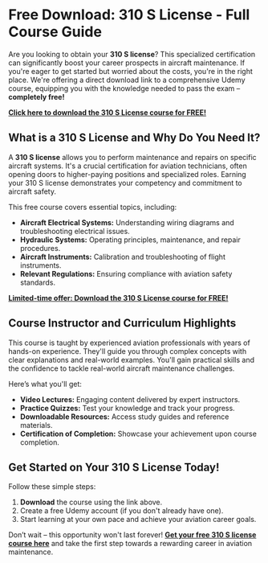 # Free Download: 310 S License - Full Course Guide

Are you looking to obtain your **310 S license**? This specialized certification can significantly boost your career prospects in aircraft maintenance. If you're eager to get started but worried about the costs, you're in the right place. We're offering a direct download link to a comprehensive Udemy course, equipping you with the knowledge needed to pass the exam – **completely free!**

[**Click here to download the 310 S License course for FREE!**](https://udemywork.com/310-s-license)

## What is a 310 S License and Why Do You Need It?

A **310 S license** allows you to perform maintenance and repairs on specific aircraft systems. It's a crucial certification for aviation technicians, often opening doors to higher-paying positions and specialized roles. Earning your 310 S license demonstrates your competency and commitment to aircraft safety.

This free course covers essential topics, including:

*   **Aircraft Electrical Systems:** Understanding wiring diagrams and troubleshooting electrical issues.
*   **Hydraulic Systems:** Operating principles, maintenance, and repair procedures.
*   **Aircraft Instruments:** Calibration and troubleshooting of flight instruments.
*   **Relevant Regulations:** Ensuring compliance with aviation safety standards.

[**Limited-time offer: Download the 310 S License course for FREE!**](https://udemywork.com/310-s-license)

## Course Instructor and Curriculum Highlights

This course is taught by experienced aviation professionals with years of hands-on experience. They'll guide you through complex concepts with clear explanations and real-world examples. You'll gain practical skills and the confidence to tackle real-world aircraft maintenance challenges.

Here’s what you'll get:

*   **Video Lectures:** Engaging content delivered by expert instructors.
*   **Practice Quizzes:** Test your knowledge and track your progress.
*   **Downloadable Resources:** Access study guides and reference materials.
*   **Certification of Completion:** Showcase your achievement upon course completion.

## Get Started on Your 310 S License Today!

Follow these simple steps:

1.  **Download** the course using the link above.
2.  Create a free Udemy account (if you don't already have one).
3.  Start learning at your own pace and achieve your aviation career goals.

Don’t wait – this opportunity won't last forever! **[Get your free 310 S license course here](https://udemywork.com/310-s-license)** and take the first step towards a rewarding career in aviation maintenance.
